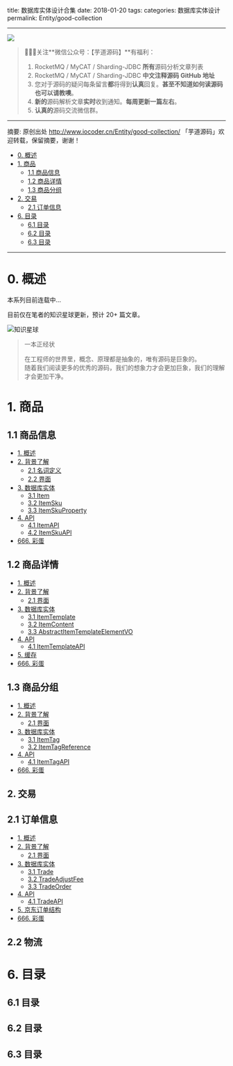 title: 数据库实体设计合集
date: 2018-01-20
tags:
categories: 数据库实体设计
permalink: Entity/good-collection

-------

![](http://www.iocoder.cn/images/common/wechat_mp_2017_07_31.jpg)

> 🙂🙂🙂关注**微信公众号：【芋道源码】**有福利：  
> 1. RocketMQ / MyCAT / Sharding-JDBC **所有**源码分析文章列表  
> 2. RocketMQ / MyCAT / Sharding-JDBC **中文注释源码 GitHub 地址**  
> 3. 您对于源码的疑问每条留言**都**将得到**认真**回复。**甚至不知道如何读源码也可以请教噢**。  
> 4. **新的**源码解析文章**实时**收到通知。**每周更新一篇左右**。  
> 5. **认真的**源码交流微信群。

-------

摘要: 原创出处 http://www.iocoder.cn/Entity/good-collection/ 「芋道源码」欢迎转载，保留摘要，谢谢！

- [0. 概述](http://www.iocoder.cn/Entity/good-collection/)
- [1. 商品](http://www.iocoder.cn/Entity/good-collection/)
  - [1.1 商品信息](http://www.iocoder.cn/Entity/good-collection/)
  - [1.2 商品详情](http://www.iocoder.cn/Entity/good-collection/)
  - [1.3 商品分组](http://www.iocoder.cn/Entity/good-collection/)
- [2. 交易](http://www.iocoder.cn/Entity/good-collection/)
  - [2.1 订单信息](http://www.iocoder.cn/Entity/good-collection/)
- [6. 目录](http://www.iocoder.cn/Entity/good-collection/)
  - [6.1 目录](http://www.iocoder.cn/Entity/good-collection/)
  - [6.2 目录](http://www.iocoder.cn/Entity/good-collection/)
  - [6.3 目录](http://www.iocoder.cn/Entity/good-collection/)

-------

# 0. 概述

本系列目前连载中...

目前仅在笔者的知识星球更新，预计 20+ 篇文章。

![知识星球](http://www.iocoder.cn/images/Architecture/2017_12_29/01.png)

> 一本正经状  
> 
> 在工程师的世界里，概念、原理都是抽象的，唯有源码是巨象的。  
> 随着我们阅读更多的优秀的源码，我们的想象力才会更加巨象，我们的理解才会更加干净。

# 1. 商品

## 1.1 商品信息

- [1. 概述](http://www.iocoder.cn/Entity/item-module-item/)
- [2. 背景了解](http://www.iocoder.cn/Entity/item-module-item/)
  - [2.1 名词定义](http://www.iocoder.cn/Entity/item-module-item/)
  - [2.2 界面](http://www.iocoder.cn/Entity/item-module-item/)
- [3. 数据库实体](http://www.iocoder.cn/Entity/item-module-item/)
  - [3.1 Item](http://www.iocoder.cn/Entity/item-module-item/)
  - [3.2 ItemSku](http://www.iocoder.cn/Entity/item-module-item/)
  - [3.3 ItemSkuProperty](http://www.iocoder.cn/Entity/item-module-item/)
- [4. API](http://www.iocoder.cn/Entity/item-module-item/)
  - [4.1 ItemAPI](http://www.iocoder.cn/Entity/item-module-item/)
  - [4.2 ItemSkuAPI](http://www.iocoder.cn/Entity/item-module-item/)
- [666. 彩蛋](http://www.iocoder.cn/Entity/item-module-item/)

## 1.2 商品详情

- [1. 概述](http://www.iocoder.cn/Entity/item-module-content/)
- [2. 背景了解](http://www.iocoder.cn/Entity/item-module-content/)
  - [2.1 界面](http://www.iocoder.cn/Entity/item-module-content/)
- [3. 数据库实体](http://www.iocoder.cn/Entity/item-module-content/)
  - [3.1 ItemTemplate](http://www.iocoder.cn/Entity/item-module-content/)
  - [3.2 ItemContent](http://www.iocoder.cn/Entity/item-module-content/)
  - [3.3 AbstractItemTemplateElementVO](http://www.iocoder.cn/Entity/item-module-content/)
- [4. API](http://www.iocoder.cn/Entity/item-module-content/)
  - [4.1 ItemTemplateAPI](http://www.iocoder.cn/Entity/item-module-content/)
- [5. 缓存](http://www.iocoder.cn/Entity/item-module-content/)
- [666. 彩蛋](http://www.iocoder.cn/Entity/item-module-content/)

## 1.3 商品分组

- [1. 概述](http://www.iocoder.cn/Entity/item-module-tag/)
- [2. 背景了解](http://www.iocoder.cn/Entity/item-module-tag/)
  - [2.1 界面](http://www.iocoder.cn/Entity/item-module-tag/)
- [3. 数据库实体](http://www.iocoder.cn/Entity/item-module-tag/)
  - [3.1 ItemTag](http://www.iocoder.cn/Entity/item-module-tag/)
  - [3.2 ItemTagReference](http://www.iocoder.cn/Entity/item-module-tag/)
- [4. API](http://www.iocoder.cn/Entity/item-module-tag/)
  - [4.1 ItemTagAPI](http://www.iocoder.cn/Entity/item-module-tag/)
- [666. 彩蛋](http://www.iocoder.cn/Entity/item-module-tag/)

## 2. 交易

## 2.1 订单信息

- [1. 概述](http://www.iocoder.cn/Entity/trade-module-order/)
- [2. 背景了解](http://www.iocoder.cn/Entity/trade-module-order/)
  - [2.1 界面](http://www.iocoder.cn/Entity/trade-module-order/)
- [3. 数据库实体](http://www.iocoder.cn/Entity/trade-module-order/)
  - [3.1 Trade](http://www.iocoder.cn/Entity/trade-module-order/)
  - [3.2 TradeAdjustFee](http://www.iocoder.cn/Entity/trade-module-order/)
  - [3.3 TradeOrder](http://www.iocoder.cn/Entity/trade-module-order/)
- [4. API](http://www.iocoder.cn/Entity/trade-module-order/)
  - [4.1 TradeAPI](http://www.iocoder.cn/Entity/trade-module-order/)
- [5. 京东订单结构](http://www.iocoder.cn/Entity/trade-module-order/)
- [666. 彩蛋](http://www.iocoder.cn/Entity/trade-module-order/)

## 2.2 物流

# 6. 目录

## 6.1 目录

## 6.2 目录

## 6.3 目录


